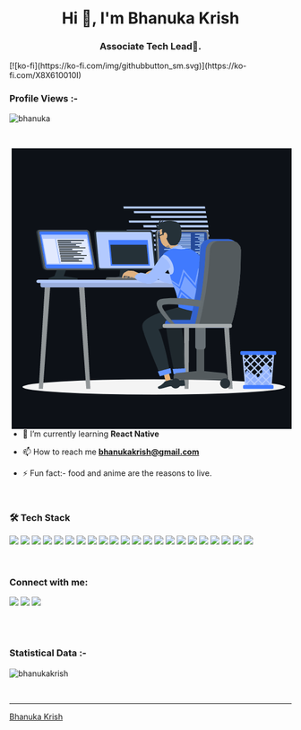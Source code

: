 <h1 align="center">Hi 👋, I'm Bhanuka Krish</h1>
<h3 align="center">Associate Tech Lead🌟.</h3>
[![ko-fi](https://ko-fi.com/img/githubbutton_sm.svg)](https://ko-fi.com/X8X610010I)

<br>
<p align="right"> <h3>Profile Views :-</h3> <img src="https://komarev.com/ghpvc/?username=adam-pw&label=Profile%20views&color=0e75b6&style=flat"
    alt="bhanuka" /> 
  </p>
<br>

<p><img align="right" src="https://github.com/BhanukaKrish/BhanukaKrish/blob/main/animation_500_kxa883sd.gif" alt="Bhanuka" /></p>

- 🌱 I’m currently learning **React Native**

- 📫 How to reach me **bhanukakrish@gmail.com**

- ⚡ Fun fact:- food and anime are the reasons to live.

<br>

### 🛠 Tech Stack

<p align="left">
 <img src=https://img.shields.io/badge/React.js-339933?style=for-the-badge&logo=reactdotjs&logoColor=black>
 <img src=https://img.shields.io/badge/JavaScript-F7DF1E?style=for-the-badge&logo=javascript&logoColor=black>
 <img src=https://img.shields.io/badge/Node.js-339933?style=for-the-badge&logo=nodedotjs&logoColor=white >
<!--  --------- -->
 <img src=https://img.shields.io/badge/Plotly-239120?style=for-the-badge&logo=plotly&logoColor=white >
 <img src=https://img.shields.io/badge/json-5E5C5C?style=for-the-badge&logo=json&logoColor=white >
 <img src=https://img.shields.io/badge/MariaDB-003545?style=for-the-badge&logo=mariadb&logoColor=white >
<!-- -------- -->
 <img src=https://img.shields.io/badge/npm-CB3837?style=for-the-badge&logo=npm&logoColor=white>
 <img src=https://img.shields.io/badge/Yarn-2C8EBB?style=for-the-badge&logo=yarn&logoColor=white >
<!--   ------ -->
 <img src=https://img.shields.io/badge/Jupyter-F37626.svg?&style=for-the-badge&logo=Jupyter&logoColor=white >
 <img src=https://img.shields.io/badge/Markdown-000000?style=for-the-badge&logo=markdown&logoColor=whit >
<!-- --------- -->
<!--   ------- -->
 <img src=https://img.shields.io/badge/Jira-0052CC?style=for-the-badge&logo=Jira&logoColor=white >
 <img src=https://img.shields.io/badge/Docker-2CA5E0?style=for-the-badge&logo=docker&logoColor=white >
 <img src=https://img.shields.io/badge/Git-F05032?style=for-the-badge&logo=git&logoColor=white >
 <img src=https://img.shields.io/badge/Bitbucket-330F63?style=for-the-badge&logo=bitbucket&logoColor=white >
<!--   ------- -->
 <img src=https://img.shields.io/badge/Linux-FCC624?style=for-the-badge&logo=linux&logoColor=black >
<!--   ----- -->
 <img src=https://img.shields.io/badge/VIM-%2311AB00.svg?&style=for-the-badge&logo=vim&logoColor=white >
 <img src=https://img.shields.io/badge/Visual_Studio_Code-0078D4?style=for-the-badge&logo=visual%20studio%20code&logoColor=white>
<!--   --- -->
 <img src=https://img.shields.io/badge/Microsoft_Office-D83B01?style=for-the-badge&logo=microsoft-office&logoColor=white>
<!--   --- -->
 <img src=https://img.shields.io/badge/Notion-000000?style=for-the-badge&logo=notion&logoColor=white>
 <img src=https://img.shields.io/badge/Figma-F24E1E?style=for-the-badge&logo=figma&logoColor=white>
 <img src=https://img.shields.io/badge/Udemy-EC5252?style=for-the-badge&logo=Udemy&logoColor=white>
 <img src=https://img.shields.io/badge/Spotify-1ED760?&style=for-the-badge&logo=spotify&logoColor=white>
</p>
</br>

<h3 align="left">Connect with me:</h3>
<div align="left">

[<img src="https://img.shields.io/badge/linkedin-%230077B5.svg?&style=for-the-badge&logo=linkedin&logoColor=white" />](https://www.linkedin.com/in/bhanuka-krish-614550122/) [<img src = "https://img.shields.io/badge/twitter-%2320A1F1.svg?&style=for-the-badge&logo=twitter&logoColor=white">](https://twitter.com/Bhanuka_Krish/)  [<img src = "https://img.shields.io/badge/facebook-%2320A1F1.svg?&style=for-the-badge&logo=facebook&logoColor=white">](https://www.facebook.com/bhanuka.krish/)
	
</div>

<br>
 

<br>

<h3>Statistical Data :-</h3>
<p><img align="center"
    src="https://github-readme-stats.vercel.app/api/top-langs?username=bhanukakrish&show_icons=true&locale=en&layout=compact"
    alt="bhanukakrish" /></p>

<br>

---

[Bhanuka Krish](https://github.com/BhanukaKrish)
